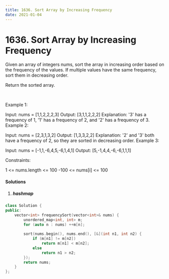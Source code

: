 ```yaml
---
title: 1636. Sort Array by Increasing Frequency
date: 2021-01-04
---
```

# 1636. Sort Array by Increasing Frequency
Given an array of integers nums, sort the array in increasing order based on the frequency of the values. If multiple values have the same frequency, sort them in decreasing order.

Return the sorted array.

 

Example 1:

Input: nums = [1,1,2,2,2,3]
Output: [3,1,1,2,2,2]
Explanation: '3' has a frequency of 1, '1' has a frequency of 2, and '2' has a frequency of 3.
Example 2:

Input: nums = [2,3,1,3,2]
Output: [1,3,3,2,2]
Explanation: '2' and '3' both have a frequency of 2, so they are sorted in decreasing order.
Example 3:

Input: nums = [-1,1,-6,4,5,-6,1,4,1]
Output: [5,-1,4,4,-6,-6,1,1,1]
 

Constraints:

1 <= nums.length <= 100
-100 <= nums[i] <= 100


#### Solutions

1. ##### hashmap

```cpp
class Solution {
public:
    vector<int> frequencySort(vector<int>& nums) {
        unordered_map<int, int> m;
        for (auto n : nums) ++m[n];
        
        sort(nums.begin(), nums.end(), [&](int n1, int n2) {
            if (m[n1] != m[n2])
                return m[n1] < m[n2];
            else
                return n1 > n2;
        });
        return nums;
    }
};
```